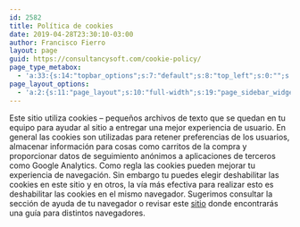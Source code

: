 ```yaml
---
id: 2582
title: Política de cookies
date: 2019-04-28T23:30:10-03:00
author: Francisco Fierro
layout: page
guid: https://consultancysoft.com/cookie-policy/
page_type_metabox:
  - 'a:33:{s:14:"topbar_options";s:7:"default";s:8:"top_left";s:0:"";s:9:"top_right";s:0:"";s:10:"top_center";s:0:"";s:17:"topbar_left_width";s:0:"";s:18:"topbar_right_width";s:0:"";s:19:"topbar_center_width";s:0:"";s:9:"topbar_bg";s:0:"";s:13:"topbar_border";s:0:"";s:18:"default_menu_color";s:0:"";s:24:"default_menu_hover_color";s:0:"";s:17:"sticky_menu_color";s:0:"";s:23:"sticky_menu_hover_color";s:0:"";s:11:"choose_menu";s:0:"";s:13:"sticky_header";s:7:"default";s:13:"sticky_footer";s:7:"default";s:11:"search_icon";s:7:"default";s:16:"fixed_navigation";s:7:"default";s:17:"login_signup_icon";s:7:"default";s:11:"banner_type";s:13:"default-title";s:14:"page_revslider";s:0:"";s:17:"page_custom_title";s:0:"";s:19:"title_area_spacings";s:12:"padding-none";s:18:"title_top_spacings";s:0:"";s:21:"title_bottom_spacings";s:0:"";s:25:"titlebar_bg_overlay_color";s:0:"";s:16:"content_spacings";s:12:"padding-none";s:20:"content_top_spacings";s:0:"";s:23:"content_bottom_spacings";s:0:"";s:15:"copyright_style";s:9:"style-one";s:11:"hide_header";b:0;s:11:"hide_footer";b:0;s:14:"hide_copyright";b:0;}'
page_layout_options:
  - 'a:2:{s:11:"page_layout";s:10:"full-width";s:19:"page_sidebar_widget";s:0:"";}'
---
```

Este sitio utiliza cookies &#8211; pequeños archivos de texto que se quedan en tu equipo para ayudar al sitio a entregar una mejor experiencia de usuario. En general las cookies son utilizadas para retener preferencias de los usuarios, almacenar información para cosas como carritos de la compra y proporcionar datos de seguimiento anónimos a aplicaciones de terceros como Google Analytics. Como regla las cookies pueden mejorar tu experiencia de navegación. Sin embargo tu puedes elegir deshabilitar las cookies en este sitio y en otros, la vía más efectiva para realizar esto es deshabilitar las cookies en el mismo navegador. Sugerimos consultar la sección de ayuda de tu navegador o revisar este [sitio](http://www.aboutcookies.org) donde encontrarás una guía para distintos navegadores.